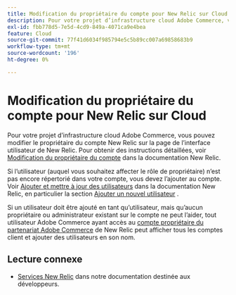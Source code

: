 ```yaml
---
title: Modification du propriétaire du compte pour New Relic sur Cloud
description: Pour votre projet d’infrastructure cloud Adobe Commerce, vous pouvez modifier le propriétaire du compte New Relic sur la page de l’interface utilisateur de New Relic. Pour obtenir des instructions détaillées, voir [Modification du propriétaire du compte](https://docs.newrelic.com/docs/accounts/accounts/roles-permissions/change-account-owner) dans la documentation New Relic.
exl-id: fbb778d5-7e5d-4cd9-849a-4071ca9e4bea
feature: Cloud
source-git-commit: 77f41d6034f985794e5c5b89cc007a69858683b9
workflow-type: tm+mt
source-wordcount: '196'
ht-degree: 0%

---
```


# Modification du propriétaire du compte pour New Relic sur Cloud

Pour votre projet d’infrastructure cloud Adobe Commerce, vous pouvez modifier le propriétaire du compte New Relic sur la page de l’interface utilisateur de New Relic. Pour obtenir des instructions détaillées, voir [Modification du propriétaire du compte](https://docs.newrelic.com/docs/accounts/accounts-billing/new-relic-one-user-management/account-user-mgmt-tutorial/) dans la documentation New Relic.

Si l’utilisateur (auquel vous souhaitez affecter le rôle de propriétaire) n’est pas encore répertorié dans votre compte, vous devez l’ajouter au compte. Voir [Ajouter et mettre à jour des utilisateurs](https://docs.newrelic.com/docs/accounts/accounts-billing/new-relic-one-user-management/user-management-ui-and-tasks/#add-users) dans la documentation New Relic, en particulier la section [Ajouter un nouvel utilisateur](https://docs.newrelic.com/docs/accounts/accounts/roles-permissions/add-update-users#adding_users) .

Si un utilisateur doit être ajouté en tant qu’utilisateur, mais qu’aucun propriétaire ou administrateur existant sur le compte ne peut l’aider, tout utilisateur Adobe Commerce ayant accès au [compte propriétaire du partenariat Adobe Commerce](https://account.newrelic.com/accounts/1311131/users) de New Relic peut afficher tous les comptes client et ajouter des utilisateurs en son nom.

## Lecture connexe

* [Services New Relic](https://experienceleague.adobe.com/en/docs/commerce-cloud-service/user-guide/monitor/new-relic/new-relic-service) dans notre documentation destinée aux développeurs.
